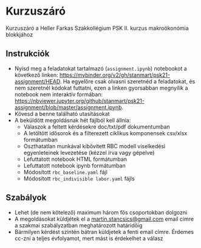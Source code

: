 # Kurzuszáró

Kurzuszáró a Heller Farkas Szakkollégium PSK II. kurzus makroökonómia blokkjához

## Instrukciók

  - Nyisd meg a feladatokat tartalmazó (`assignment.ipynb`) notebookot a következő linken: https://mybinder.org/v2/gh/stanmart/psk21-assignment/HEAD. Ha egyelőre csak olvasni szeretnéd a feladatokat, és nem szeretnél kódokat futtatni, ezen a linken gyorsabban megnyílik a notebook nem interaktív formában: https://nbviewer.jupyter.org/github/stanmart/psk21-assignment/blob/master/assignment.ipynb.
  - Kövesd a benne található utasításokat
  - A beküldött megoldásnak hét fájlból kell állnia:
    - Válaszok a feltett kérdésekre doc/txt/pdf dokumentumban
    - A letöltött idősorok és a filterezett ciklikus komponensek csv/xlsx formátumban
    - Oszthatatlan munkával kibővített RBC modell viselkedési egyenleteinek levezetése (kézzel írva vagy gépelve)
    - Lefuttatott notebook HTML formátumban
    - Lefuttatott notebook ipynb formátumban
    - Módosított `rbc_baseline.yaml` fájl
    - Módosított `rbc_indivisible labor.yaml` fájls

## Szabályok

  - Lehet (de nem kötelező) maximum három fős csoportokban dolgozni
  - A megoldásokat küldjétek el a martin.stancsics@gmail.com email címre a szakmai szabályzatban meghatározott határidőig
  - Bármilyen kérdést szintén bátran küldjetek a fenti email címre. Érdemes cc-zni a teljes évfolyamot, mert mást is érdekelhet a válasz

